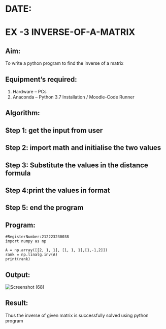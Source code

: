 # DATE:
# EX -3 INVERSE-OF-A-MATRIX
## Aim:
To write a python program to find the inverse of a matrix
## Equipment’s required:
1. 	Hardware – PCs
2. 	Anaconda – Python 3.7 Installation / Moodle-Code Runner
## Algorithm:
## Step 1: get the input from user
## Step 2: import math and initialise the two values
## Step 3: Substitute the values in the distance formula
## Step 4:print the values in format
## Step 5: end the program

## Program:
```#Developed by: Deepika R
#RegisterNumber:212223230038
import numpy as np

A = np.array([[2, 1, 1], [1, 1, 1],[1,-1,2]])
rank = np.linalg.inv(A)
print(rank)
```
## Output:
![Screenshot (68)](https://github.com/user-attachments/assets/61478051-caf1-44b6-9694-8ba5f4d4971a)

## Result:
Thus the inverse of given matrix is successfully solved using python program

